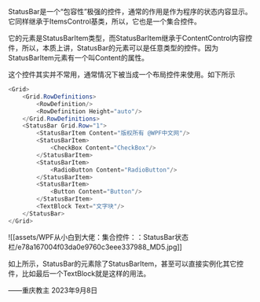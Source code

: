 StatusBar是一个“包容性”极强的控件，通常的作用是作为程序的状态内容显示。它同样继承于ItemsControl基类，所以，它也是一个集合控件。

它的元素是StatusBarItem类型，而StatusBarItem继承于ContentControl内容控件，所以，本质上讲，StatusBar的元素可以是任意类型的控件。因为StatusBarItem元素有一个叫Content的属性。

这个控件其实并不常用，通常情况下被当成一个布局控件来使用。如下所示

```cs
<Grid>
    <Grid.RowDefinitions>
        <RowDefinition/>
        <RowDefinition Height="auto"/>
    </Grid.RowDefinitions>
    <StatusBar Grid.Row="1">
        <StatusBarItem Content="版权所有 @WPF中文网"/>
        <StatusBarItem>
            <CheckBox Content="CheckBox"/>
        </StatusBarItem>
        <StatusBarItem>
            <RadioButton Content="RadioButton"/>
        </StatusBarItem>
        <StatusBarItem>
            <Button Content="Button"/>
        </StatusBarItem>
        <TextBlock Text="文字块"/>
    </StatusBar>
</Grid>
```

![[assets/WPF从小白到大佬：集合控件：：StatusBar状态栏/e78a167004f03da0e9760c3eee337988_MD5.jpg]]

如上所示，StatusBar的元素除了StatusBarItem，甚至可以直接实例化其它控件，比如最后一个TextBlock就是这样的用法。

——重庆教主 2023年9月8日